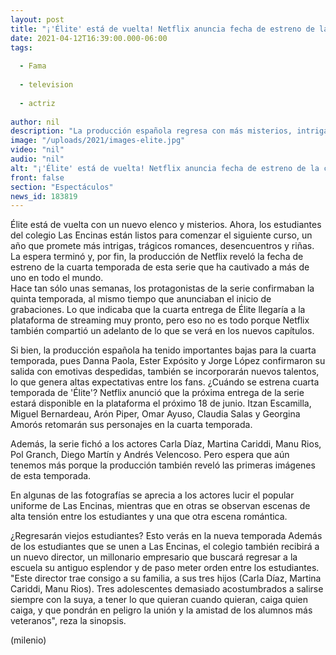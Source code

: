 ```yaml
---
layout: post
title: "¡'Élite' está de vuelta! Netflix anuncia fecha de estreno de la cuarta temporada"
date: 2021-04-12T16:39:00.000-06:00
tags:
  
  - Fama
  
  - television
  
  - actriz
  
author: nil
description: "La producción española regresa con más misterios, intrigas y riñas; aquí te compartimos algunas imágenes y de qué tratará la nueva temporada. "
image: "/uploads/2021/images-elite.jpg"
video: "nil"
audio: "nil"
alt: "¡'Élite' está de vuelta! Netflix anuncia fecha de estreno de la cuarta temporada"
front: false
section: "Espectáculos"
news_id: 183819
---
```


Élite está de vuelta con un nuevo elenco y misterios. Ahora, los estudiantes del colegio Las Encinas están listos para comenzar el siguiente curso, un año que promete más intrigas, trágicos romances, desencuentros y riñas. La espera terminó y, por fin, la producción de Netflix reveló la fecha de estreno de la cuarta temporada de esta serie que ha cautivado a más de uno en todo el mundo.  
Hace tan sólo unas semanas, los protagonistas de la serie confirmaban la quinta temporada, al mismo tiempo que anunciaban el inicio de grabaciones. Lo que indicaba que la cuarta entrega de Élite llegaría a la plataforma de streaming muy pronto, pero eso no es todo porque Netflix también compartió un adelanto de lo que se verá en los nuevos capítulos.  

Si bien, la producción española ha tenido importantes bajas para la cuarta temporada, pues ​Danna Paola, Ester Expósito y Jorge López confirmaron su salida con emotivas despedidas, también se incorporarán nuevos talentos, lo que genera altas expectativas entre los fans. 
¿Cuándo se estrena cuarta temporada de 'Élite'? 
Netflix anunció que la próxima entrega de la serie estará disponible en la plataforma el próximo 18 de junio. Itzan Escamilla, Miguel Bernardeau, Arón Piper, Omar Ayuso, Claudia Salas y Georgina Amorós retomarán sus personajes en la cuarta temporada.  

Además, la serie fichó a los actores Carla Díaz, Martina Cariddi, Manu Rios, Pol Granch, Diego Martín y Andrés Velencoso. Pero espera que aún tenemos más porque la producción también reveló las primeras imágenes de esta temporada.  

En algunas de las fotografías se aprecia a los actores lucir el popular uniforme de Las Encinas, mientras que en otras se observan escenas de alta tensión entre los estudiantes y una que otra escena romántica.  

¿Regresarán viejos estudiantes? Esto verás en la nueva temporada Además de los estudiantes que se unen a Las Encinas, el colegio también recibirá a un nuevo director, un millonario empresario que buscará regresar a la escuela su antiguo esplendor y de paso meter orden entre los estudiantes.  "Este director trae consigo a su familia, a sus tres hijos (Carla Díaz, Martina Cariddi, Manu Rios). Tres adolescentes demasiado acostumbrados a salirse siempre con la suya, a tener lo que quieran cuando quieran, caiga quien caiga, y que pondrán en peligro la unión y la amistad de los alumnos más veteranos", reza la sinopsis.

(milenio)